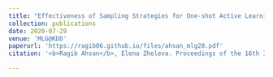 ```yaml
---
title: "Effectiveness of Sampling Strategies for One-shot Active Learning from Relational Data (MLG 2020)"
collection: publications
date: 2020-07-29
venue: 'MLG@KDD'
paperurl: 'https://ragib06.github.io/files/ahsan_mlg20.pdf'
citation: '<b>Ragib Ahsan</b>, Elena Zheleva. Proceedings of the 16th International Workshop on Mining and Learning with Graphs (2020)'

---
```

